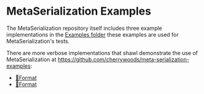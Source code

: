 # MetaSerialization Examples
The MetaSerialization repository itself includes three example implementations in the [Examples folder](https://github.com/cherrywoods/swift-meta-serialization/tree/master/Examples) these examples are used for MetaSerialization's tests.

There are more verbose implementations that shawl demonstrate the use of MetaSerialization at https://github.com/cherrywoods/meta-serialization-examples:
 * [🚂Format](https://github.com/cherrywoods/meta-serialization-examples/tree/master/TrainFormat)
 * [🧞‍Format](https://github.com/cherrywoods/meta-serialization-examples/tree/master/GenieFormat)
